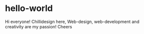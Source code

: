 # hello-world
Hi everyone!
Chillidesign here, 
Web-design, web-development and creativity are my passion!
Cheers
